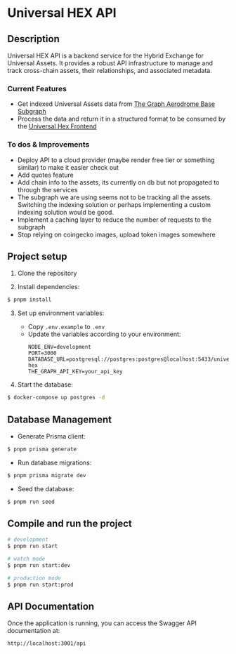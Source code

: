 

# Universal HEX API

## Description

Universal HEX API is a backend service for the Hybrid Exchange for Universal Assets. It provides a robust API infrastructure to manage and track cross-chain assets, their relationships, and associated metadata.

### Current Features
- Get indexed Universal Assets data from [The Graph Aerodrome Base Subgraph](https://thegraph.com/explorer/subgraphs/GENunSHWLBXm59mBSgPzQ8metBEp9YDfdqwFr91Av1UM)
- Process the data and return it in a structured format to be consumed by the [Universal Hex Frontend](https://github.com/nastita/universal-hex-frontend) 

### To dos & Improvements
- Deploy API to a cloud provider (maybe render free tier or something similar) to make it easier check out
- Add quotes feature
- Add chain info to the assets, its currently on db but not propagated to through the services
- The subgraph we are using seems not to be tracking all the assets. Switching the indexing solution or perhaps implementing a custom indexing solution would be good.
- Implement a caching layer to reduce the number of requests to the subgraph
- Stop relying on coingecko images, upload token images somewhere

## Project setup

1. Clone the repository

2. Install dependencies:
```bash
$ pnpm install
```

3. Set up environment variables:
   - Copy `.env.example` to `.env`
   - Update the variables according to your environment:
     ```
     NODE_ENV=development
     PORT=3000
     DATABASE_URL=postgresql://postgres:postgres@localhost:5433/universal-hex
     THE_GRAPH_API_KEY=your_api_key
     ```

4. Start the database:
```bash
$ docker-compose up postgres -d
```

## Database Management

- Generate Prisma client:
```bash
$ pnpm prisma generate
```

- Run database migrations:
```bash
$ pnpm prisma migrate dev
```

- Seed the database:
```bash
$ pnpm run seed
```

## Compile and run the project

```bash
# development
$ pnpm run start

# watch mode
$ pnpm run start:dev

# production mode
$ pnpm run start:prod
```

## API Documentation

Once the application is running, you can access the Swagger API documentation at:
```
http://localhost:3001/api
```
